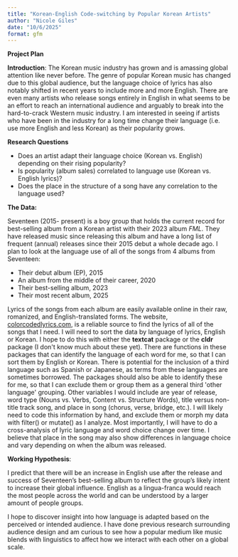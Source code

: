 ```yaml
---
title: "Korean-English Code-switching by Popular Korean Artists"
author: "Nicole Giles"
date: "10/6/2025"
format: gfm
---
```


**Project Plan**

**Introduction**: 
The Korean music industry has grown and is amassing global attention like never before. The genre of popular Korean music has changed due to this global audience, but the language choice of lyrics has also notably shifted in recent years to include more and more English. There are even many artists who release songs entirely in English in what seems to be an effort to reach an international audience and arguably to break into the hard-to-crack Western music industry. I am interested in seeing if artists who have been in the industry for a long time change their language (i.e. use more English and less Korean) as their popularity grows. 

**Research Questions**  
- Does an artist adapt their language choice (Korean vs. English) depending on their rising popularity?   
- Is popularity (album sales) correlated to language use (Korean vs. English lyrics)?  
- Does the place in the structure of a song have any correlation to the language used?   


**The Data:**

Seventeen (2015- present) is a boy group that holds the current record for best-selling album from a Korean artist with their 2023 album *FML*. They have released music since releasing this album and have a long list of frequent (annual) releases since their 2015 debut a whole decade ago. I plan to look at the language use of all of the songs from 4 albums from Seventeen:   
- Their debut album (EP), 2015  
- An album from the middle of their career, 2020  
- Their best-selling album, 2023  
- Their most recent album, 2025  

Lyrics of the songs from each album are easily available online in their raw, romanized, and English-translated forms. The website, [colorcodedlyrics.com](https://colorcodedlyrics.com/2015/10/01/seventeen-sebeuntin-lyrics-index/), is a reliable source to find the lyrics of all of the songs that I need. I will need to sort the data by language of lyrics, English or Korean. I hope to do this with either the __textcat__ package or the __cldr__ package (I don't know much about these yet). There are functions in these packages that can identify the language of each word for me, so that I can sort them by English or Korean. There is potential for the inclusion of a third language such as Spanish or Japanese, as terms from these languages are sometimes borrowed. The packages should also be able to identify these for me, so that I can exclude them or group them as a general third 'other language' grouping. 
Other variables I would include are year of release, word type (Nouns vs. Verbs, Content vs. Structure Words), title versus non-title track song, and place in song (chorus, verse, bridge, etc.). I will likely need to code this information by hand, and exclude them or morph my data with filter() or mutate() as I analyze. Most importantly, I will have to do a cross-analysis of lyric language and word choice change over time. I believe that place in the song may also show differences in language choice and vary depending on when the album was released. 


**Working Hypothesis**:

I predict that there will be an increase in English use after the release and success of Seventeen’s best-selling album to reflect the group’s likely intent to increase their global influence. English as a lingua-franca would reach the most people across the world and can be understood by a larger amount of people groups. 

I hope to discover insight into how language is adapted based on the perceived or intended audience. I have done previous research surrounding audience design and am curious to see how a popular medium like music blends with linguistics to affect how we interact with each other on a global scale. 

